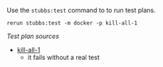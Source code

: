 
Use the `stubbs:test` command to to run test plans.

    rerun stubbs:test -m docker -p kill-all-1

*Test plan sources*

* [kill-all-1](tests/kill-all-1.html)
  * it fails without a real test

